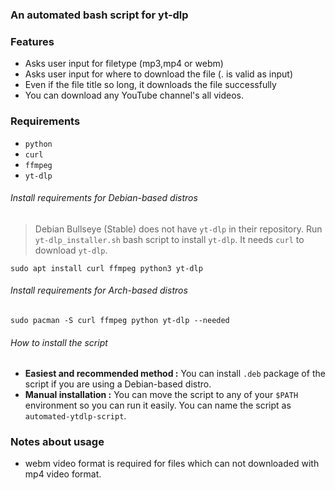 ### An automated bash script for yt-dlp

### Features

- Asks user input for filetype (mp3,mp4 or webm)
- Asks user input for where to download the file (. is valid as input)
- Even if the file title so long, it downloads the file successfully
- You can download any YouTube channel's all videos.

### Requirements

- `python`
- `curl`
- `ffmpeg`
- `yt-dlp`

###### Install requirements for Debian-based distros

> Debian Bullseye (Stable) does not have `yt-dlp` in their repository. Run `yt-dlp_installer.sh` bash script to install `yt-dlp`. It needs `curl` to download `yt-dlp`.

```
sudo apt install curl ffmpeg python3 yt-dlp
```

###### Install requirements for Arch-based distros
```
sudo pacman -S curl ffmpeg python yt-dlp --needed
```

###### How to install the script
- **Easiest and recommended method :** You can install `.deb` package of the script if you are using a Debian-based distro.
- **Manual installation :** You can move the script to any of your `$PATH` environment so you can run it easily. You can name the script as `automated-ytdlp-script`.

### Notes about usage
- webm video format is required for files which can not downloaded with mp4 video format.
